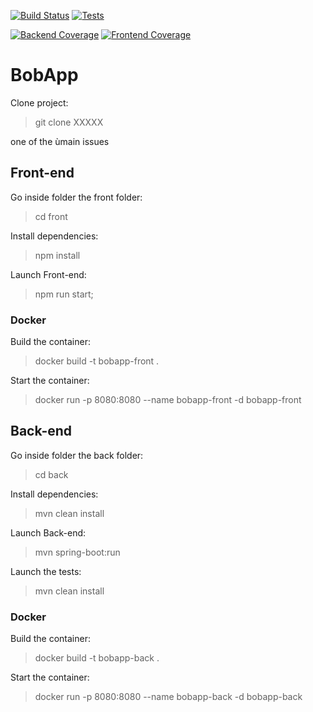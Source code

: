 <!-- Live GitHub Actions Workflow Badges -->

[![Build Status](https://github.com/lostmart/Gerez-un-projet-collaboratif-en-int-grant-une-demarche-CI-CD/actions/workflows/docker-build-deploy.yml/badge.svg)](https://github.com/lostmart/Gerez-un-projet-collaboratif-en-int-grant-une-demarche-CI-CD/actions/workflows/ci.yml)
[![Tests](https://github.com/lostmart/Gerez-un-projet-collaboratif-en-int-grant-une-demarche-CI-CD/actions/workflows/tests.yml/badge.svg)](https://github.com/lostmart/Gerez-un-projet-collaboratif-en-int-grant-une-demarche-CI-CD/actions/workflows/tests.yml)

[![Backend Coverage](https://img.shields.io/endpoint?url=https://gist.githubusercontent.com/lostmart/YOUR_GIST_ID/raw/jacoco.json)](https://lostmart.github.io/Gerez-un-projet-collaboratif-en-int-grant-une-demarche-CI-CD/)
[![Frontend Coverage](https://img.shields.io/codecov/c/github/lostmart/Gerez-un-projet-collaboratif-en-int-grant-une-demarche-CI-CD)](https://codecov.io/gh/lostmart/Gerez-un-projet-collaboratif-en-int-grant-une-demarche-CI-CD)

# BobApp

Clone project:

> git clone XXXXX

one of the ùmain issues

## Front-end

Go inside folder the front folder:

> cd front

Install dependencies:

> npm install

Launch Front-end:

> npm run start;

### Docker

Build the container:

> docker build -t bobapp-front .

Start the container:

> docker run -p 8080:8080 --name bobapp-front -d bobapp-front

## Back-end

Go inside folder the back folder:

> cd back

Install dependencies:

> mvn clean install

Launch Back-end:

> mvn spring-boot:run

Launch the tests:

> mvn clean install

### Docker

Build the container:

> docker build -t bobapp-back .

Start the container:

> docker run -p 8080:8080 --name bobapp-back -d bobapp-back
